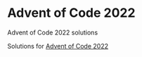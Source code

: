 # Advent of Code 2022
Advent of Code 2022 solutions

Solutions for [Advent of Code 2022](https://adventofcode.com)
